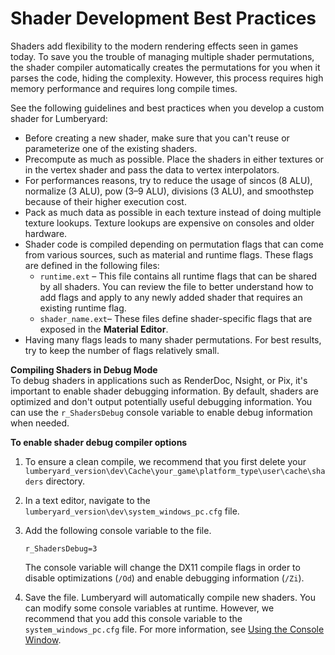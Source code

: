 # Shader Development Best Practices<a name="material-shaders-custom-development-best-practices"></a>

Shaders add flexibility to the modern rendering effects seen in games today\. To save you the trouble of managing multiple shader permutations, the shader compiler automatically creates the permutations for you when it parses the code, hiding the complexity\. However, this process requires high memory performance and requires long compile times\.

See the following guidelines and best practices when you develop a custom shader for Lumberyard:
+ Before creating a new shader, make sure that you can't reuse or parameterize one of the existing shaders\. 
+ Precompute as much as possible\. Place the shaders in either textures or in the vertex shader and pass the data to vertex interpolators\. 
+ For performances reasons, try to reduce the usage of sincos \(8 ALU\), normalize \(3 ALU\), pow \(3–9 ALU\), divisions \(3 ALU\), and smoothstep because of their higher execution cost\. 
+ Pack as much data as possible in each texture instead of doing multiple texture lookups\. Texture lookups are expensive on consoles and older hardware\.
+ Shader code is compiled depending on permutation flags that can come from various sources, such as material and runtime flags\. These flags are defined in the following files:
  + `runtime.ext` – This file contains all runtime flags that can be shared by all shaders\. You can review the file to better understand how to add flags and apply to any newly added shader that requires an existing runtime flag\.
  + `shader_name.ext`– These files define shader\-specific flags that are exposed in the **Material Editor**\.
+ Having many flags leads to many shader permutations\. For best results, try to keep the number of flags relatively small\.

**Compiling Shaders in Debug Mode**  
To debug shaders in applications such as RenderDoc, Nsight, or Pix, it's important to enable shader debugging information\. By default, shaders are optimized and don't output potentially useful debugging information\. You can use the `r_ShadersDebug` console variable to enable debug information when needed\.  

**To enable shader debug compiler options**

1. To ensure a clean compile, we recommend that you first delete your `lumberyard_version\dev\Cache\your_game\platform_type\user\cache\shaders` directory\.

1. In a text editor, navigate to the `lumberyard_version\dev\system_windows_pc.cfg` file\.

1. Add the following console variable to the file\. 

   ```
   r_ShadersDebug=3
   ```

   The console variable will change the DX11 compile flags in order to disable optimizations \(`/Od`\) and enable debugging information \(`/Zi`\)\.

1. Save the file\. Lumberyard will automatically compile new shaders\.
You can modify some console variables at runtime\. However, we recommend that you add this console variable to the `system_windows_pc.cfg` file\. For more information, see [Using the Console Window](console-intro.md)\.